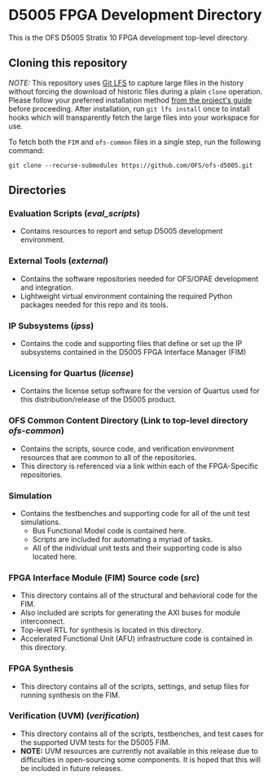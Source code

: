 # D5005 FPGA Development Directory

This is the OFS D5005 Stratix 10 FPGA development top-level directory.

## Cloning this repository

*NOTE:* This repository uses [Git LFS](https://git-lfs.com/) to capture large files in the history without forcing the download of historic files during a plain `clone` operation. Please follow your preferred installation method [from the project's guide](https://github.com/git-lfs/git-lfs#installing) before proceeding. After installation, run `git lfs install` once to install hooks which will transparently fetch the large files into your workspace for use.

To fetch both the `FIM` and `ofs-common` files in a single step, run the following command:

   `git clone --recurse-submodules https://github.com/OFS/ofs-d5005.git`

## Directories

### Evaluation Scripts (***eval\_scripts***)
   - Contains resources to report and setup D5005 development environment.
### External Tools (***external***)
   - Contains the software repositories needed for OFS/OPAE development and integration. 
   - Lightweight virtual environment containing the required Python packages needed for this repo and its tools.
### IP Subsystems (***ipss***)
   - Contains the code and supporting files that define or set up the IP subsystems contained in the D5005 FPGA Interface Manager (FIM)
### Licensing for Quartus (***license***)
   - Contains the license setup software for the version of Quartus used for this distribution/release of the D5005 product.
### OFS Common Content Directory (**Link to top-level directory _ofs-common_**)
   - Contains the scripts, source code, and verification environment resources that are common to all of the repositories.
   - This directory is referenced via a link within each of the FPGA-Specific repositories.
### Simulation
   - Contains the testbenches and supporting code for all of the unit test simulations.
      - Bus Functional Model code is contained here.
      - Scripts are included for automating a myriad of tasks.
      - All of the individual unit tests and their supporting code is also located here.
### FPGA Interface Module (FIM) Source code (***src***)
   - This directory contains all of the structural and behavioral code for the FIM.
   - Also included are scripts for generating the AXI buses for module interconnect.
   - Top-level RTL for synthesis is located in this directory.
   - Accelerated Functional Unit (AFU) infrastructure code is contained in this directory.
### FPGA Synthesis
   - This directory contains all of the scripts, settings, and setup files for running synthesis on the FIM.
### Verification (UVM) (***verification***)
   - This directory contains all of the scripts, testbenches, and test cases for the supported UVM tests for the D5005 FIM.
   - **NOTE:** UVM resources are currently not available in this release due to difficulties in open-sourcing some components.  It is hoped that this will be included in future releases.
